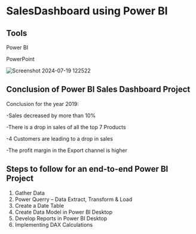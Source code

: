 # SalesDashboard using Power BI

## Tools
Power BI

PowerPoint


![Screenshot 2024-07-19 122522](https://github.com/user-attachments/assets/472b49db-e0bf-451e-a0a8-8e29b8cc5981)

## Conclusion of Power BI Sales Dashboard Project
Conclusion for the year 2019:

-Sales decreased by more than 10%

-There is a drop in sales of all the top 7 Products

-4 Customers are leading to a drop in sales

-The profit margin in the Export channel is higher

## Steps to follow for an end-to-end Power BI Project
1) Gather Data
2) Power Querry – Data Extract, Transform & Load
3) Create a Date Table
4) Create Data Model in Power BI Desktop
5) Develop Reports in Power BI Desktop
6) Implementing DAX Calculations
